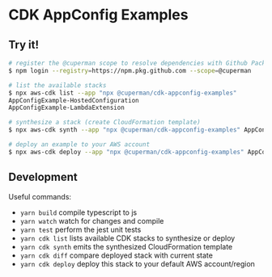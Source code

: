 # CDK AppConfig Examples

## Try it!

```bash
# register the @cuperman scope to resolve dependencies with Github Packages
$ npm login --registry=https://npm.pkg.github.com --scope=@cuperman

# list the available stacks
$ npx aws-cdk list --app "npx @cuperman/cdk-appconfig-examples"
AppConfigExample-HostedConfiguration
AppConfigExample-LambdaExtension

# synthesize a stack (create CloudFormation template)
$ npx aws-cdk synth --app "npx @cuperman/cdk-appconfig-examples" AppConfigExample-HostedConfiguration > template.yml

# deploy an example to your AWS account
$ npx aws-cdk deploy --app "npx @cuperman/cdk-appconfig-examples" AppConfigExample-HostedConfiguration
```

## Development

Useful commands:

- `yarn build` compile typescript to js
- `yarn watch` watch for changes and compile
- `yarn test` perform the jest unit tests
- `yarn cdk list` lists available CDK stacks to synthesize or deploy
- `yarn cdk synth` emits the synthesized CloudFormation template
- `yarn cdk diff` compare deployed stack with current state
- `yarn cdk deploy` deploy this stack to your default AWS account/region
